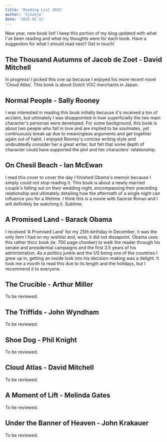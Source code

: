 ```yaml
---
title: 'Reading List 2021'
author: 'Sjoukje'
date: '2021-02-11'
---
```


New year, new book list! I keep this portion of my blog updated with what I've been reading and what my thoughts were for each book. Have a suggestion for what I should read next? Get in touch!

## The Thousand Autumns of Jacob de Zoet - David Mitchell

In progress! I picked this one up because I enjoyed his more recent novel 'Cloud Atlas'. This book is about Dutch VOC merchants in Japan.

## Normal People - Sally Rooney

I was interested in reading this book initially because it's received a ton of acclaim, but ultimately I was disappointed in how superficially the two main character's personas were developed. For some background, this book is about two people who fall in love and are implied to be soulmates, yet continuously break up due to meaningless arguments and get together again out of habit. I enjoyed Rooney's concise writing style and undoubtedly consider her a great writer, but felt that some depth of character could have supported the plot and her characters' relationship.

## On Chesil Beach - Ian McEwan

I read this cover to cover the day I finished Obama's memoir because I simply could not stop reading it. This book is about a newly married couple's falling out on their wedding night, encompassing their preceding relationship and ultimately detailing how the aftermath of a single night can influence you for a lifetime. I think this is a movie with Saoirse Ronan and I will definitely be watching it. Sublime.

## A Promised Land - Barack Obama

I received 'A Promised Land' for my 25th birthday in December, it was the only item I had on my wishlist and, wow, it did not dissapoint. Obama uses this rather thicc book (ie. 700 page chonker) to walk the reader through his senate and presidential campaigns and the first 3.5 years of his administration. As a politics junkie and the US being one of the countries I grew up in, getting an inside look into his decision-making was a delight. It took me a month to read this due to its length and the holidays, but I recommend it to everyone.

## The Crucible - Arthur Miller

To be reviewed.

## The Triffids - John Wyndham

To be reviewed.

## Shoe Dog - Phil Knight

To be reviewed.

## Cloud Atlas - David Mitchell

To be reviewed.

## A Moment of Lift - Melinda Gates

To be reviewed.

## Under the Banner of Heaven - John Krakauer

To be reviewed.
